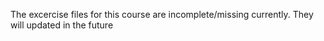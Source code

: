 The excercise files for this course are incomplete/missing currently. They will updated in the future
